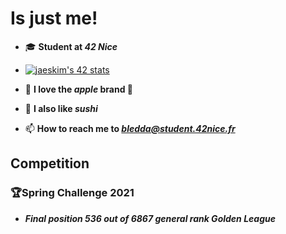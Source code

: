 
# Is just me!

- 🎓 **Student at *42 Nice***
- [![jaeskim's 42 stats](https://badge42.herokuapp.com/api/stats/bledda)](https://github.com/JaeSeoKim/badge42)

- 🍎 **I love the *apple* brand **
- 🍣 **I also like *sushi***
- 📫 **How to reach me to *bledda@student.42nice.fr***

## Competition

###  🏆Spring Challenge 2021

 -  ***Final position 536 out of 6867 general rank Golden League***
